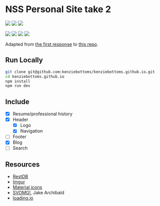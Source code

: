 # NSS Personal Site take 2

![](https://img.shields.io/badge/data-json-lightgrey.svg)
![](https://img.shields.io/badge/data-restdb.io-FF6600.svg)
![](https://img.shields.io/badge/css_preprocessor-sass-DC4497.svg)

![](https://img.shields.io/badge/jquery-v3.3.1-005FAD.svg)
![](https://img.shields.io/badge/grunt-v1.0.3-ED8024.svg)
![](https://img.shields.io/badge/angularJS-v1.7.6-D00027.svg)
![](https://img.shields.io/badge/browserify-v16.2.3-E6B359.svg)

Adapted from [the first response](https://github.com/kenziebottoms/nss-my-site-v1) to [this repo](https://github.com/nss-day-cohort-23/personal-site-instructions).

## Run Locally

```bash
git clone git@github.com:kenziebottoms/kenziebottoms.github.io.git
cd kenziebottoms.github.io
npm install
npm run dev
```

## Include

- [x] Resume/professional history
- [x] Header
    - [x] Logo
    - [x] Navigation
- [ ] Footer
- [x] Blog
- [ ] Search

## Resources

- [RestDB](https://restdb.io/)
- [Imgur](https://imgur.com/)
- [Material icons](https://material.io/icons/)
- [SVOMG!](https://jakearchibald.github.io/svgomg/), Jake Archibald
- [loading.io](https://loading.io/)